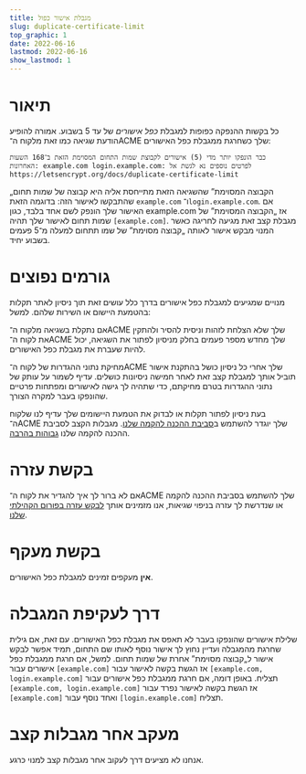 ```yaml
---
title: מגבלת אישור כפול
slug: duplicate-certificate-limit
top_graphic: 1
date: 2022-06-16
lastmod: 2022-06-16
show_lastmod: 1
---
```



# תיאור
כל בקשות ההנפקה כפופות למגבלת *כפל אישורים* של עד 5 בשבוע. אמורה להופיע הודעת שגיאה כמו זאת מלקוח ה־ACME שלך כשחרגת ממגבלת כפל האישורים:
```
כבר הונפקו יותר מדי (5) אישורים לקבוצת שמות התחום המסוימת הזאת ב־168 השעות האחרונות: example.com login.example.com: לפרטים נוספים נא לגשת אל https://letsencrypt.org/docs/duplicate-certificate-limit
```
„הקבוצה המסוימת” שהשגיאה הזאת מתייחסת אליה היא קבוצה של שמות תחום שהתבקשו לאישור הזה: בדוגמה הזאת `example.com` ו־`login.example.com`. אם האישור שלך הונפק לשם אחד בלבד, כגון example.com אז „הקבוצה המסוימת” של שמות תחום לאישור שלך תהיה `[example.com]`. מגבלת קצב זאת מגיעה לחריגה כאשר המנוי מבקש אישור לאותה „קבוצה מסוימת” של שמו תתחום למעלה מ־5 פעמים בשבוע יחיד.

# גורמים נפוצים

מנויים שמגיעים למגבלת כפל אישורים בדרך כלל עושים זאת תוך ניסיון לאתר תקלות בהטמעת היישום או השירות שלהם. למשל:

אם נתקלת בשגיאה מלקוח ה־ACME שלך שלא הצלחת לזהות וניסית להסיר ולהתקין את לקוח ה־ACME שלך מחדש מספר פעמים בחלק מניסיון לפתור את השגיאה, יכול להיות שעברת את מגבלת כפל האישורים.

מחיקת נתוני ההגדרות של לקוח ה־ACME שלך אחרי כל ניסיון כושל בהתקנת אישור תוביל אותך למגבלת קצב זאת לאחר חמישה ניסיונות כושלים. עדיף לשמור על עותק של נתוני ההגדרות בטרם מחיקתם, כדי שתהיה לך גישה לאישורים ומפתחות פרטיים שהונפקו בעבר למקרה הצורך.

בעת ניסיון לפתור תקלות או לבדוק את הטמעת היישומים שלך עדיף לנו שלקוח ה־ACME שלך יוגדר להשתמש ב[סביבת ההכנה להקמה שלנו](/docs/staging-environment/). מגבלות הקצב לסביבת ההכנה להקמה שלנו [גבוהות בהרבה](/docs/staging-environment/#rate-limits).

# בקשת עזרה

אם לא ברור לך איך להגדיר את לקוח ה־ACME שלך להשתמש בסביבת ההכנה להקמה או שנדרשת לך עזרה בניפוי שגיאות, אנו מזמינים אותך [לבקש עזרה בפורום הקהילתי שלנו](https://community.letsencrypt.org/c/help/13).

# בקשת מעקף

**אין** מעקפים זמינים למגבלת כפל האישורים.

# דרך לעקיפת המגבלה

שלילת אישורים שהונפקו בעבר לא תאפס את מגבלת כפל האישורים. עם זאת, אם גילית שחרגת מהמגבלה ועדיין נחוץ לך אישור נוסף לאותו שם התחום, תמיד אפשר לבקש אישור ל„קבוצה מסוימת” אחרת של שמות תחום. למשל, אם חרגת ממגבלת כפל אישורים עבור `[example.com]` אז הגשת בקשה לאישור עבור `[example.com, login.example.com]` תצליח. באופן דומה, אם חרגת ממגבלת כפל אישורים עבור `[example.com,
login.example.com]` אז הגשת בקשה לאישור נפרד עבור `[example.com]` ואחד נוסף עבור `[login.example.com]` תצליח.

# מעקב אחר מגבלות קצב

אנחנו לא מציעים דרך לעקוב אחר מגבלות קצב למנוי כרגע.
